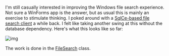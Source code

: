 I'm still casually interested in improving the Windows file search experience. Not sure a WinForms app is the answer, but as usual this is mainly an exercise to stimulate thinking. I poked around with a [SqlCe-based file search client](https://github.com/adamosoftware/WinSearch2) a while back. I felt like taking another swing at this without the database dependency. Here's what this looks like so far:

![img](https://adamosoftware.blob.core.windows.net:443/images/WinSearch3.png)

The work is done in the [FileSearch](https://github.com/adamosoftware/WinSearch3/blob/master/WinSearch3.Library/FileSearch.cs) class.
